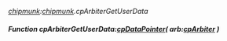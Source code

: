 _[chipmunk](../../modules/chipmunk/chipmunk-module.md):[chipmunk](../../modules/chipmunk/chipmunk-module.md).cpArbiterGetUserData_
##### Function cpArbiterGetUserData:[cpDataPointer](../../modules/chipmunk/chipmunk-cpdatapointer.md)( arb:[cpArbiter](../../modules/chipmunk/chipmunk-cparbiter.md) )
